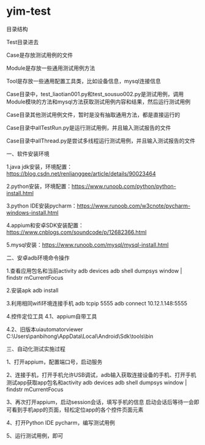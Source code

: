 # yim-test
目录结构

Test目录进去

Case是存放测试用例的文件

Module是存放一些通用测试用例方法

Tool是存放一些通用配置工具类，比如设备信息，mysql连接信息


Case目录中，test_liaotian001.py和test_sousuo002.py是测试用例，调用Module模块的方法和mysql方法获取测试用例内容和结果，然后运行测试用例

Case目录其他测试用例文件，暂时是没有抽取通用方法，都是直接运行的


Case目录中allTestRun.py是运行测试用例，并且输入测试报告的文件

Case目录中allThread.py是尝试多线程运行测试用例，并且输入测试报告的文件





一、软件安装环境

1.java jdk安装，环境配置：https://blog.csdn.net/renlianggee/article/details/90023464

2.python安装，环境配置：https://www.runoob.com/python/python-install.html

3.python IDE安装pycharm：https://www.runoob.com/w3cnote/pycharm-windows-install.html

4.appium和安卓SDK安装配置：https://www.cnblogs.com/soundcode/p/12682366.html

5.mysql安装：https://www.runoob.com/mysql/mysql-install.html

二、安卓adb环境命令操作

1.查看应用包名和当前activity
adb devices
adb shell dumpsys window | findstr mCurrentFocus

2.安装apk
adb install 

3.利用相同wifi环境连接手机
adb tcpip 5555
adb connect 10.12.1.148:5555

4.控件定位工具
4.1、appium自带工具

4.2、旧版本uiautomatorviewer
C:\Users\panbihong\AppData\Local\Android\Sdk\tools\bin


三、自动化测试实施过程

1、打开appium，配置端口号，启动服务

 

2、连接手机，打开手机允许USB调试，adb输入获取连接设备的手机、打开手机测试app获取app包名和activity
adb devices
adb shell dumpsys window | findstr mCurrentFocus

3、再次打开appium，启动session会话，填写手机的信息
      启动会话后等待一会即可看到手机app的页面，轻松定位app的各个控件页面元素

 

 

4、打开Python IDE pycharm，编写测试用例

5、运行测试用例，即可





